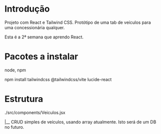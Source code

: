 # Introdução
Projeto com React e Tailwind CSS. Protótipo de uma tab de veículos para uma concessionária qualquer. 

Esta é a 2ª semana que aprendo React.

# Pacotes a instalar
node, npm

npm install tailwindcss @tailwindcss/vite lucide-react

# Estrutura
./src/components/Veiculos.jsx

|__ CRUD simples de veículos, usando array atualmente. Isto será de um DB no futuro.

